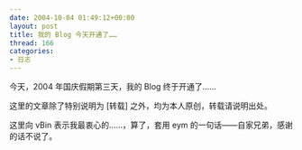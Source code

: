 ```yaml
---
date: 2004-10-04 01:49:12+00:00
layout: post
title: 我的 Blog 今天开通了……
thread: 166
categories:
- 日志
---
```


今天，2004 年国庆假期第三天，我的 Blog 终于开通了……

这里的文章除了特别说明为 [转载] 之外，均为本人原创，转载请说明出处。

这里向 vBin 表示我最衷心的……，算了，套用 eym 的一句话——自家兄弟，感谢的话不说了。
